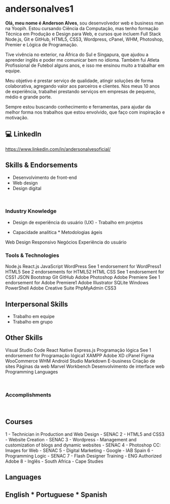 # andersonalves1
 
**Olá, meu nome é Anderson Alves**, sou desenvolvedor web e business man na Yoopih. Estou cursando Ciência da Computação, mas tenho formação Técnica em Produção e Design para Web, e cursos que incluem Full Stack Node.js, Git e GitHub, HTML5, CSS3, Wordpress, cPanel, WHM, Photoshop, Premier e Lógica de Programação. 

Tive vivência no exterior, na África do Sul e Singapura, que ajudou a aprender inglês e poder me comunicar bem no idioma. Também fui Atleta Profissional de Futebol alguns anos, e isso me ensinou muito a trabalhar em equipe. 

Meu objetivo é prestar serviço de qualidade, atingir soluções de forma colaborativa, agregando valor aos parceiros e clientes. Nos meus 10 anos de experiência, trabalhei prestando serviços em empresas de pequeno, médio e grande porte. 

Sempre estou buscando conhecimento e ferramentas, para ajudar da melhor forma nos trabalhos que estou envolvido, que faço com inspiração e motivação.


## **💻 LinkedIn**
https://www.linkedin.com/in/andersonalvesoficial/

## **Skills & Endorsements**
 
- Desenvolvimento de front-end
- Web design
- Design digital

&nbsp;

### **Industry Knowledge**
- Design de experiência do usuário (UX) - Trabalho em projetos

- Capacidade analítica * Metodologias ágeis

Web Design Responsivo
Negócios
Experiência do usuário

### **Tools & Technologies**
Node.js
React.js
JavaScript
WordPress
See 1 endorsement for WordPress1
HTML5
See 2 endorsements for HTML52
HTML
CSS
See 1 endorsement for CSS1
JSON
Bootstrap
Git
GitHub
Adobe Photoshop
Adobe Premiere
See 1 endorsement for Adobe Premiere1
Adobe Illustrator
SQLite
Windows PowerShell
Adobe Creative Suite
PhpMyAdmin
CSS3

## **Interpersonal Skills**
- Trabalho em equipe
- Trabalho em grupo

## **Other Skills**
Visual Studio Code
React Native
Express.js
Programação lógica
See 1 endorsement for Programação lógica1
XAMPP
Adobe XD
cPanel
Figma
WooCommerce
WHM
Android Studio
Markdown
E-business
Criação de sites
Páginas da web
Marvel
Workbench
Desenvolvimento de interface web
Programming Languages

&nbsp;

### **Accomplishments**

&nbsp;

## **Courses**
1 - Technician in Production and Web Design - SENAC 2 - HTML5 and CSS3 - Website Creation - SENAC 3 - Wordpress - Management and customization of blogs and dynamic websites - SENAC 4 - Photoshop CC: Images for Web - SENAC 5 - Digital Marketing - Google - IAB Spain 6 - Programming Logic - SENAC 7 - Flash Designer Training - ENG Authorized Adobe 8 - Inglês - South Africa - Cape Studies

## **Languages**
English * Portuguese * Spanish
----


